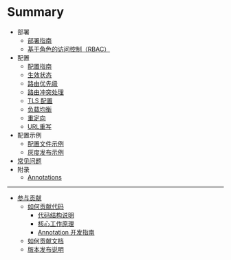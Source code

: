 # Summary

[comment]: <> "For user"
* 部署
    * [部署指南](deployment.md)
    * [基于角色的访问控制（RBAC）](rbac.md)
* 配置
    * [配置指南](ingress/basic.md)
    * [生效状态](ingress/validate-state.md)
    * [路由优先级](ingress/priority.md)
    * [路由冲突处理](ingress/conflict.md)
    * [TLS 配置](ingress/tls.md)
    * [负载均衡](ingress/load-balance.md)
    * [重定向](ingress/redirect.md)
    * [URL重写](ingress/rewrite.md)
* 配置示例
    * [配置文件示例](example/example.md)
    * [灰度发布示例](example/canary-release.md)
* [常见问题](FAQ/FAQ.md)
* 附录
  * [Annotations](appendix/annotations.md)
---

[comment]: <> "For developer"
* [参与贡献](contribute/how-to-contribute.md)
    * [如何贡献代码](contribute/contribute-codes.md)
      * [代码结构说明](development/source-code-layout.md)
      * [核心工作原理](development/core-logic.md)
      * [Annotation 开发指南](development/annotation-implement-guide.md)
    * [如何贡献文档](contribute/contribute-documents.md)
    * [版本发布说明](https://www.bfe-networks.net/zh_cn/development/release_regulation/)


